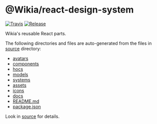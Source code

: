 
# @Wikia/react-design-system

[![Travis](https://img.shields.io/travis/Wikia/react-design-system/master.svg?style=flat-square)](https://travis-ci.org/Wikia/react-design-system)
[![Release](https://img.shields.io/github/package-json/v/Wikia/react-design-system.svg?style=flat-square)](https://github.com/Wikia/react-design-system/releases)

Wikia's reusable React parts.

The following directories and files are auto-generated from the files in [source](./source) directory:

* [avatars](./avatars)
* [components](./components)
* [hocs](./hocs)
* [models](./models)
* [systems](./systems)
* [assets](./assets)
* [icons](./icons)
* [docs](./docs)
* [README.md](./README.md)
* [package.json](./package.json)

Look in [source](./source) for details.
